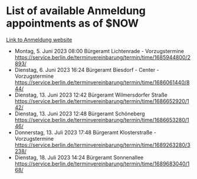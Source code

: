 # List of available Anmeldung appointments as of $NOW
[Link to Anmeldung website](https://service.berlin.de/terminvereinbarung/termin/tag.php?termin=1&anliegen[]=120686&dienstleisterlist=122210,122217,327316,122219,327312,122227,327314,122231,327346,122243,327348,122254,122252,329742,122260,329745,122262,329748,122271,327278,122273,327274,122277,327276,330436,122280,327294,122282,327290,122284,327292,122291,327270,122285,327266,122286,327264,122296,327268,150230,329760,122297,327286,122294,327284,122312,329763,122314,329775,122304,327330,122311,327334,122309,327332,317869,122281,327352,122279,329772,122283,122276,327324,122274,327326,122267,329766,122246,327318,122251,327320,122257,327322,122208,327298,122226,327300&herkunft=http%3A%2F%2Fservice.berlin.de%2Fdienstleistung%2F120686%2F)
- Montag, 5. Juni 2023 08:00 Bürgeramt Lichtenrade - Vorzugstermine https://service.berlin.de/terminvereinbarung/termin/time/1685944800/2893/
- Dienstag, 6. Juni 2023 16:24 Bürgeramt Biesdorf - Center - Vorzugstermine https://service.berlin.de/terminvereinbarung/termin/time/1686061440/844/
- Dienstag, 13. Juni 2023 12:42 Bürgeramt Wilmersdorfer Straße https://service.berlin.de/terminvereinbarung/termin/time/1686652920/142/
- Dienstag, 13. Juni 2023 12:48 Bürgeramt Schöneberg https://service.berlin.de/terminvereinbarung/termin/time/1686653280/146/
- Donnerstag, 13. Juli 2023 17:48 Bürgeramt Klosterstraße - Vorzugstermine https://service.berlin.de/terminvereinbarung/termin/time/1689263280/3238/
- Dienstag, 18. Juli 2023 14:24 Bürgeramt Sonnenallee https://service.berlin.de/terminvereinbarung/termin/time/1689683040/168/
